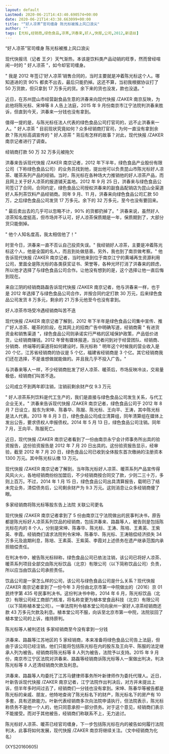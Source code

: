 ```yaml
---
layout: default
Lastmod: 2020-06-21T14:43:40.690574+00:00
date: 2020-06-21T14:43:38.663099+00:00
title: "“好人凉茶”官司缠身 陈光标被推上风口浪尖"
author: ""
tags: [光标,经销商,绿色食品,凉茶,洪春来,好人,快报,公司,2012,新语丝]
---
```


“好人凉茶”官司缠身 陈光标被推上风口浪尖

现代快报讯（记者 王夕）天气渐热，本该是饮料类产品动销的旺季，然而曾经喧闹一时的 " 好人凉茶 "，如今却官司缠身。

" 我是 2012 年签订‘好人凉茶’销售合同的，当时主要就是冲着陈光标这个人。哪知道进的货 90% 都卖不出去，最后只能扔掉。这还不算，当初我根据协议打了 50 万货款，但只拿到 17 万多元的货。余下来的货也没发，款也没退。"

近日，在苏州昆山市经营副食品生意的洪春来向现代快报 /ZAKER 南京反映，为此他将陈光标、宋坤等 8 人告上法庭，2015 年 9 月份南京市江宁法院判洪春来胜诉，但直到今天，洪春来一分钱也没有拿到。

值得一提的是，与陈光标任法人代表的绿色食品公司打官司的，远不止洪春来一人。" 好人凉茶 " 目前现状究竟如何？众多经销商打官司，为何一直没有拿到余款？陈光标高调宣传的 " 好人凉茶 " 背后有怎样的故事？对此，现代快报 /ZAKER 南京记者进行了调查。

经销商打款 50 万 32 万多元被拖欠

洪春来告诉现代快报 /ZAKER 南京记者，2012 年下半年，绿色食品产业股份有限公司（下称绿色食品公司）的业务员找到他，提出他可以负责昆山市陈光标好人凉茶、暖茶系列产品的经销。当时，陈光标在各种场大力推销他的好人凉茶产品，而且网上关于好人凉茶的报道铺天盖地。2012 年 9 月 25 日，洪春来与绿色食品公司签订了合同，合同约定，绿色食品公司授权洪春来的副食品配销店为昆山全渠道好人系列茶饮料产品经销商。同年 9 月、11 月，洪春来向绿色食品公司汇款 50 万，之后绿色食品公司发货 17 万多元。余下的 32 万多元，至今也没有要回来。

" 最后卖出去的几乎可以忽略不计，90% 的货都扔掉了。" 洪春来说，虽然好人凉茶知名度挺高，但市场并不认可，好人凉茶保质期是一年，保质期到了，大部分货只能倒掉。

" 他个人知名度高，我太相信他了！"

时至今日，洪春来一直不否认自己投资失误。" 我经销好人凉茶，主要是冲着陈光标这个人，他是全国的名人，而且到处做慈善。另外，我也到了南京做考察。" 他告诉现代快报 /ZAKER 南京记者，当时他来到位于南京江宁的黄埔再生资源利用公司，里面全是陈光标的各类获奖证书、荣誉等，各种光环打消了洪春来的顾虑，所以他才选择了与绿色食品公司合作。让他没有想到的是，这个选择让他一直后悔到现在。

来自江阴的经销商路磊告诉现代快报 /ZAKER 南京记者，他与洪春来一样，也于是 2012 年选择了与绿色食品公司合作，并按合同约定打款 30 万元，后来绿色食品公司发货 8 万多元，剩余的 21 万多元他至今也没有拿到。

好人凉茶市场受冷遇经销商叫苦不迭

现代快报 /ZAKER 南京记者了解到，2012 年下半年是绿色食品公司集中宣传、推广好人凉茶、暖茶的阶段，在其网上的招商广告中明确写道，经销商需 " 有进货资金和销售渠道 "，绿色食品公司则承诺实行严格的区域保护政策，产品低价进货，让经销商赚钱。2012 年曾有媒体报道，当记者问到对于经营团队、经销商、分销商、终端等的渠道将如何建设时，陈光标称 " 明年这个时候我的营业收入是 20 个亿，江苏省经销商的协议是 5 个亿，福建省经销商是 3 个亿。其它经销商我们还在选择，不是谁想做就能做的。并且我几乎不投入广告。"

与洪春来等人一样，不少经销商批发了好人凉茶、暖茶后，市场反映冷淡，交易量极低，经销商们叫苦不迭。

公司成立不到两年即注销，注销前剩余财产仅 9.3 万元

" 好人凉茶系列饮料是代工生产的，我们是直接与绿色食品公司发生关系，与代工企业无关。" 洪春来告诉现代快报 /ZAKER 南京记者，绿色食品公司于 2012 年 8 月 7 日设立，股东为宋坤、陈春华、陈服、陈光标、王向平、王涛，其中陈光标是法人代表。2013 年 8 月 3 日，绿色食品公司成立清算组，同年清算组在媒体上发出公告，要求债权人申报债权。2014 年 5 月 13 日，绿色食品公司注销。同年 7 月，王向平、陈服死亡。

近日，现代快报 /ZAKER 南京记者看到了一份由南京永宁会计师事务所出具的验资报告，这份验资报告是 2012 年 7 月 20 日出具的。这份验资报告显示，经审验，截至 2012 年 7 月 20 日，绿色食品公司已收到全体股东首次缴纳的注册资本 1300 万元。其中陈光标认缴 13 万元。

现代快报 /ZAKER 南京记者了解到，当年陈光标好人凉茶、暖茶系列产品宣传得风风火火，各地经销商纷纷加盟后，不少经销商按合同交了款，少则二三十万，多则上百万。不过，2014 年 1 月 15 日，绿色食品公司出具清算报告，载明已了结未完业务，清偿债务后，公司剩余财产为 9.3 万元。这则消息让众多经销商傻了眼。

多家经销商将陈光标等股东告上法院 关联公司更名

现代快报 /ZAKER 南京记者拿到了 5 份由南京江宁法院做出的民事判决书，原告都是陈光标好人凉茶系列饮品的经销商，包括洪春来、路磊等人，被告则是包括陈光标在内的 8 个人，分别是宋坤、陈春华、陈光标、王涛、陈培、王素英、王紫英、李霞。经销商们请求法院判令宋坤、陈春华、陈光标、王涛赔偿经济损失 34 万多元及逾期利息，陈培、王素英、王紫英、李霞对上述债务在遗产继承范围内承担赔偿责任。

在判决书中，被告陈光标辩称，绿色食品公司已依法注销，该公司已将好人凉茶、暖茶系列项目全部交由陈光标饮品（北京）有限公司（以下简称饮品公司）负责，所以应当由饮品公司承担责任。

饮品公司是一家怎么样的公司，该公司与绿色食品公司是什么关系？现代快报 /ZAKER 南京记者拿到了一份今年 3 月份由北京市第一中院做出的（2016）京 01 民终字第 435 号民事判决书。这份判决书中称，2014 年 6 月，陈光标饮品（北京）有限公司经工商部门核准，将名称变更为植本堂食品科技（北京）有限公司（以下简称植本堂公司）。一审法院判令植本堂公司向泉州一家好人凉茶经销商还款 43 万多元欠款及利息。植本堂公司不服，向诉至北京市第一中院，法院驳回了植本堂公司的上诉，维持原判。

陈光标等人被判还钱 多家经销商至今没有拿到一分钱

洪春来、路磊等江苏地区的 5 家经销商，本来准备将绿色食品公司告上法庭，但由于该公司已经注销，他们只能将包括陈光标在内的股东及王向平、陈服的法定继承人列为被告。经销商将陈光标等 8 人列为被告，法院予以支持。2015 年 9 月份，南京市江宁区法院对洪春来、路磊等经销商诉陈光标等人一案做出判决，判决陈光标等 8 人还清经销商欠款及利息。

洪春来、路磊等人均委托了江苏马健律师事务所叶新律师作为委托代理人。近日，叶新告诉现代快报 /ZAKER 南京记者，江宁法院作出判决后，对方并未提出上诉，但半年多时间过去了，经销商们一分钱也没有拿到。宋坤、陈春华等被告都是陈光标的亲戚、朋友，他特地查询了陈光标名下的财产，陈光标名下的房产有 10 多套，具有还款能力。叶新代表经销商多次向法院申请执行，但法院表示，陈光标称债务不是他一个人的，他只同意承担一部分债务。对于这个意见，经销商们表示不能接受。而对于其他被告，经销商们称联系不上，无力追讨。

陈光标好人凉茶、暖茶已经官司缠身，下一步包括陈光标在内的被告如何履行法院判决，此事将如何发展，现代快报 /ZAKER 南京将继续关注。（文中经销商为化名）

(XYS20160605)

